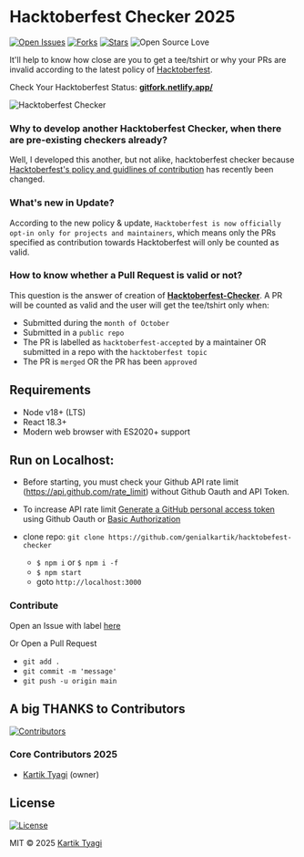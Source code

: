 # Hacktoberfest Checker 2025

[![Open Issues](https://img.shields.io/github/issues/genialkartik/hacktoberfest-checker?style=for-the-badge&logo=github)](https://github.com/genialkartik/hacktoberfest-checker/issues) [![Forks](https://img.shields.io/github/forks/genialkartik/hacktoberfest-checker?style=for-the-badge&logo=github)](https://github.com/genialkartik/hacktoberfest-checker/network/members) [![Stars](https://img.shields.io/github/stars/genialkartik/hacktoberfest-checker?style=for-the-badge&logo=reverbnation)](https://github.com/code-monk08/connect-four/stargazers) ![Open Source Love](https://img.shields.io/badge/Open%20Source-%E2%99%A5-red?style=for-the-badge&logo=open-source-initiative)

It'll help to know how close are you to get a tee/tshirt or why your PRs are invalid according to the latest policy of [Hacktoberfest](https://hacktoberfest.com/participation/).

Check Your Hacktoberfest Status: **[gitfork.netlify.app/](https://gitfork.netlify.app/)**

![Hacktoberfest Checker](https://user-images.githubusercontent.com/32240906/135563258-cf53f19c-6d88-4196-a8f8-105f97c487c8.png)

### Why to develop another Hacktoberfest Checker, when there are pre-existing checkers already?

Well, I developed this another, but not alike, hacktoberfest checker because [Hacktoberfest's policy and guidlines of contribution](https://hacktoberfest.com/participation/) has recently been changed.

### What's new in Update?

According to the new policy & update, `Hacktoberfest is now officially opt-in only for projects and maintainers`,
which means only the PRs specified as contribution towards Hacktoberfest will only be counted as valid.

### How to know whether a Pull Request is valid or not?

This question is the answer of creation of **[Hacktoberfest-Checker](https://gitfork.netlify.app/)**.
A PR will be counted as valid and the user will get the tee/tshirt only when:

- Submitted during the `month of October`
- Submitted in a `public repo`
- The PR is labelled as `hacktoberfest-accepted` by a maintainer OR submitted in a repo with the `hacktoberfest topic`
- The PR is `merged` OR the PR has been `approved`

## Requirements

- Node v18+ (LTS)
- React 18.3+
- Modern web browser with ES2020+ support

## Run on Localhost:

- Before starting, you must check your Github API rate limit (https://api.github.com/rate_limit) without Github Oauth and API Token.
- To increase API rate limit [Generate a GitHub personal access token](https://github.com/settings/tokens/new?scopes=&description=Hacktoberfest%20Checker) using Github Oauth or [Basic Authorization](https://docs.github.com/en/free-pro-team@latest/rest/reference/rate-limit)

- clone repo: `git clone https://github.com/genialkartik/hacktobefest-checker`
  - `$ npm i` or `$ npm i -f`
  - `$ npm start`
  - goto `http://localhost:3000`

### Contribute

Open an Issue with label [here](https://github.com/genialkartik/hacktoberfest-checker/issues)

Or Open a Pull Request

- `git add .`
- `git commit -m 'message'`
- `git push -u origin main`

## A big THANKS to Contributors

[![Contributors](https://img.shields.io/github/contributors/genialkartik/hacktoberfest-checker?style=for-the-badge)](https://github.com//genialkartik/Macfolio/graphs/contributors)

### Core Contributors 2025

- [Kartik Tyagi](https://github.com/genialkartik/) (owner)

## License

[![License](https://img.shields.io/github/license/genialkartik/hacktoberfest-checker?style=for-the-badge)](https://github.com/genialkartik/Macfolio/blob/master/LICENSE)

MIT © 2025 [Kartik Tyagi](https://github.com/genialkartik)
